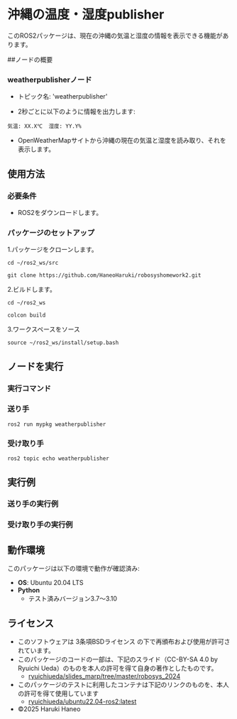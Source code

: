 # 沖縄の温度・湿度publisher  

このROS2パッケージは、現在の沖縄の気温と湿度の情報を表示できる機能があります。  

##ノードの概要  
### weatherpublisherノード  
- トピック名: 'weatherpublisher'  

- 2秒ごとに以下のように情報を出力します:  
```
気温: XX.X℃  湿度: YY.Y%  
```
- OpenWeatherMapサイトから沖縄の現在の気温と湿度を読み取り、それを表示します。  

## 使用方法  

### 必要条件 ###  
- ROS2をダウンロードします。  

### パッケージのセットアップ  

1.パッケージをクローンします。  
```
cd ~/ros2_ws/src  
```
```
git clone https://github.com/HaneoHaruki/robosyshomework2.git  
```

2.ビルドします。  
```
cd ~/ros2_ws  
```
```
colcon build  
```

3.ワークスペースをソース  
```
source ~/ros2_ws/install/setup.bash  
```

## ノードを実行  
### 実行コマンド  
### 送り手  
```
ros2 run mypkg weatherpublisher  
```
### 受け取り手  
```
ros2 topic echo weatherpublisher  
```

## 実行例  
### 送り手の実行例  

### 受け取り手の実行例  

## 動作環境

このパッケージは以下の環境で動作が確認済み:
- **OS**: Ubuntu 20.04 LTS
- **Python**
  - テスト済みバージョン3.7～3.10

## ライセンス
- このソフトウェアは 3条項BSDライセンス の下で再頒布および使用が許可されています。
-  このパッケージのコードの一部は、下記のスライド（CC-BY-SA 4.0 by Ryuichi Ueda）のものを本人の許可を得て自身の著作としたものです。
    - [ryuichiueda/slides_marp/tree/master/robosys_2024](https://github.com/ryuichiueda/slides_marp/tree/master/robosys2024)
- このパッケージのテストに利用したコンテナは下記のリンクのものを、本人の許可を得て使用しています
  - [ryuichiueda/ubuntu22.04-ros2:latest](https://hub.docker.com/repository/docker/ryuichiueda/ubuntu22.04-ros2)
- ©2025 Haruki Haneo
